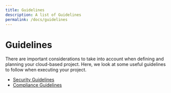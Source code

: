 ```yaml
---
title: Guidelines
description: A list of Guidelines
permalink: /docs/guidelines
---
```


# Guidelines

There are important considerations to take into account when defining and planning your cloud-based project. 
Here, we look at some useful guidelines to follow when executing your project.

 * [Security Guidelines](guidelines/security)
 * [Compliance Guidelines](guidelines/compliance)
